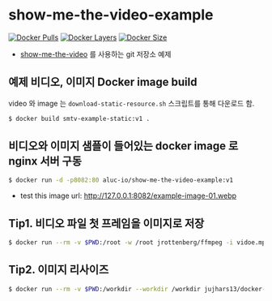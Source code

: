 # show-me-the-video-example

[![Docker Pulls](https://img.shields.io/docker/pulls/alucio/show-me-the-video-example.svg?style=flat-square)][dockerurl]
[![Docker Layers](https://shields.beevelop.com/docker/image/layers/alucio/show-me-the-video-example/latest.svg?style=flat-square)][dockerurl]
[![Docker Size](https://shields.beevelop.com/docker/image/image-size/alucio/show-me-the-video-example/latest.svg?style=flat-square)][dockerurl]

- [show-me-the-video][smtv] 를 사용하는 git 저장소 예제

## 예제 비디오, 이미지 Docker image build
video 와 image 는 `download-static-resource.sh` 스크립트를 통해 다운로드 함.

```sh
$ docker build smtv-example-static:v1 .
```

## 비디오와 이미지 샘플이 들어있는 docker image 로 nginx 서버 구동

```sh
$ docker run -d -p8082:80 aluc-io/show-me-the-video-example:v1
```

- test this image url: http://127.0.0.1:8082/example-image-01.webp

## Tip1. 비디오 파일 첫 프레임을 이미지로 저장

```sh
$ docker run --rm -v $PWD:/root -w /root jrottenberg/ffmpeg -i vidoe.mp4 -ss 00:00:00.0 -vframes 1 thumbnail.png
```

## Tip2. 이미지 리사이즈

```sh
$ docker run --rm -v $PWD:/workdir --workdir /workdir jujhars13/docker-imagemagick mogrify -resize 64x -quality 100 -path resized.64 original/*.png
```

[smtv]: https://github.com/aluc-io/show-me-the-video
[dockerurl]: https://cloud.docker.com/u/alucio/repository/docker/alucio/show-me-the-video-example
